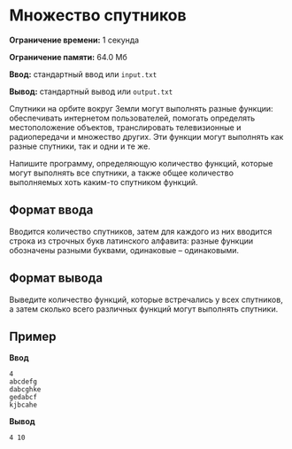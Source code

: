 # Множество спутников

**Ограничение времени:** 1 секунда

**Ограничение памяти:** 64.0 Мб

**Ввод:** стандартный ввод или `input.txt`

**Вывод:** стандартный вывод или `output.txt`

Спутники на орбите вокруг Земли могут выполнять разные функции: обеспечивать интернетом пользователей, помогать определять местоположение объектов, транслировать телевизионные и радиопередачи и множество других. Эти функции могут выполнять как разные спутники, так и одни и те же.

Напишите программу, определяющую количество функций, которые могут выполнять все спутники, а также общее количество выполняемых хоть каким-то спутником функций.

## Формат ввода

Вводится количество спутников, затем для каждого из них вводится строка из строчных букв латинского алфавита: разные функции обозначены разными буквами, одинаковые – одинаковыми.

## Формат вывода

Выведите количество функций, которые встречались у всех спутников, а затем сколько всего различных функций могут выполнять спутники.

## Пример

**Ввод**
```
4
abcdefg
dabcghke
gedabcf
kjbcahe
```

**Вывод**
```
4 10
```